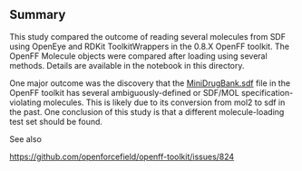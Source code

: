 ## Summary

This study compared the outcome of reading several molecules from SDF using OpenEye and RDKit ToolkitWrappers in the 0.8.X OpenFF toolkit. The OpenFF Molecule objects were compared after loading using several methods. Details are available in the notebook in this directory. 

One major outcome was the discovery that the [MiniDrugBank.sdf](https://github.com/openforcefield/openff-toolkit/blob/0.8.3/openforcefield/data/molecules/MiniDrugBank.sdf) file in the OpenFF toolkit has several ambiguously-defined or SDF/MOL specification-violating molecules. This is likely due to its conversion from mol2 to sdf in the past. One conclusion of this study is that a different molecule-loading test set should be found.

See also

https://github.com/openforcefield/openff-toolkit/issues/824
